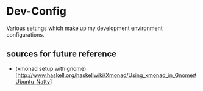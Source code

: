 Dev-Config
==========

Various settings which make up my development environment configurations.

sources for future reference
----------------------------

* (xmonad setup with gnome)[http://www.haskell.org/haskellwiki/Xmonad/Using_xmonad_in_Gnome#Ubuntu_Natty]

